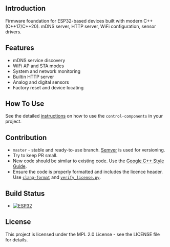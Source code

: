 ## Introduction

Firmware foundation for ESP32-based devices built with modern C++ (C++17/C++20). mDNS server, HTTP server, WiFi configuration, sensor drivers.

## Features

- mDNS service discovery
- WiFi AP and STA modes
- System and network monitoring
- Builtin HTTP server
- Analog and digital sensors
- Factory reset and device locating

## How To Use

See the detailed [instructions](docs/install/esp32.md) on how to use the `control-components` in your project.

## Contribution

- `master` - stable and ready-to-use branch. [Semver](https://semver.org/) is used for versioning.
- Try to keep PR small.
- New code should be similar to existing code. Use the [Google C++ Style Guide](https://google.github.io/styleguide/cppguide.html).
- Ensure the code is properly formatted and includes the licence header. Use [`clang-format`](https://clang.llvm.org/docs/ClangFormat.html) and [`verify_license.py`](tools/scripts/verify_license.py).

## Build Status

- [![ESP32](https://github.com/tendry-lab/esp-components/actions/workflows/esp32.yml/badge.svg)](https://github.com/tendry-lab/esp-components/actions/workflows/esp32.yml)

## License

This project is licensed under the MPL 2.0 License - see the LICENSE file for details.
